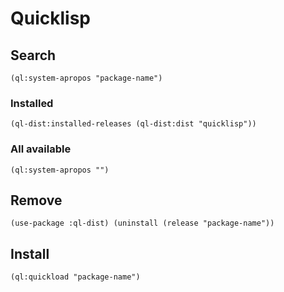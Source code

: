 Quicklisp
=========

Search
------

    (ql:system-apropos "package-name")

### Installed

    (ql-dist:installed-releases (ql-dist:dist "quicklisp"))

### All available

    (ql:system-apropos "")

Remove
------

    (use-package :ql-dist) (uninstall (release "package-name"))

Install
-------

    (ql:quickload "package-name")
